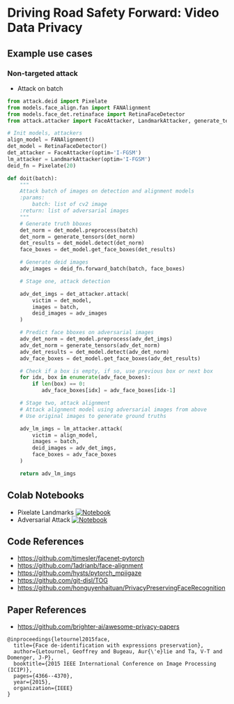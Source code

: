 # Driving Road Safety Forward: Video Data Privacy

## Example use cases
### Non-targeted attack

- Attack on batch
```python
from attack.deid import Pixelate
from models.face_align.fan import FANAlignment
from models.face_det.retinaface import RetinaFaceDetector
from attack.attacker import FaceAttacker, LandmarkAttacker, generate_tensors

# Init models, attackers
align_model = FANAlignment()
det_model = RetinaFaceDetector()
det_attacker = FaceAttacker(optim='I-FGSM')
lm_attacker = LandmarkAttacker(optim='I-FGSM')
deid_fn = Pixelate(20)

def doit(batch):
    """
    Attack batch of images on detection and alignment models
    :params: 
        batch: list of cv2 image
    :return: list of adversarial images
    """
    # Generate truth bboxes
    det_norm = det_model.preprocess(batch)
    det_norm = generate_tensors(det_norm)
    det_results = det_model.detect(det_norm)
    face_boxes = det_model.get_face_boxes(det_results)

    # Generate deid images
    adv_images = deid_fn.forward_batch(batch, face_boxes)

    # Stage one, attack detection

    adv_det_imgs = det_attacker.attack(
        victim = det_model,
        images = batch,
        deid_images = adv_images
    )

    # Predict face bboxes on adversarial images
    adv_det_norm = det_model.preprocess(adv_det_imgs)
    adv_det_norm = generate_tensors(adv_det_norm)
    adv_det_results = det_model.detect(adv_det_norm)
    adv_face_boxes = det_model.get_face_boxes(adv_det_results)

    # Check if a box is empty, if so, use previous box or next box
    for idx, box in enumerate(adv_face_boxes):
        if len(box) == 0:
           adv_face_boxes[idx] = adv_face_boxes[idx-1]

    # Stage two, attack alignment
    # Attack alignment model using adversarial images from above
    # Use original images to generate ground truths

    adv_lm_imgs = lm_attacker.attack(
        victim = align_model,
        images = batch,
        deid_images = adv_det_imgs,
        face_boxes = adv_face_boxes
    )

    return adv_lm_imgs
```

<!-- | Input image | Model prediction after deid + attack |
|:-------------------------:|:-------------------------:|
|<img width="450" alt="screen" src="assets/test_images/paul_rudd/1.jpg"> | <img width="450" alt="screen" src="assets/deid2.jpg"> |
|<img width="450" alt="screen" src="assets/lmraw.jpg"> | <img width="450" alt="screen" src="assets/lmdeid.jpg"> | -->


## Colab Notebooks
- Pixelate Landmarks [![Notebook](https://colab.research.google.com/assets/colab-badge.svg)](https://colab.research.google.com/drive/1nhtWSODf3UD7ptKLLzneAbE9MtRq-q-7?usp=sharing)
- Adversarial Attack [![Notebook](https://colab.research.google.com/assets/colab-badge.svg)](https://colab.research.google.com/drive/1ILpV_ovjboPpmqmImZZBEf-Rmv9mRoN8?usp=sharing)

## Code References
- https://github.com/timesler/facenet-pytorch
- https://github.com/1adrianb/face-alignment
- https://github.com/hysts/pytorch_mpiigaze
- https://github.com/git-disl/TOG
- https://github.com/honguyenhaituan/PrivacyPreservingFaceRecognition

## Paper References

- https://github.com/brighter-ai/awesome-privacy-papers

```
@inproceedings{letournel2015face,
  title={Face de-identification with expressions preservation},
  author={Letournel, Geoffrey and Bugeau, Aur{\'e}lie and Ta, V-T and Domenger, J-P},
  booktitle={2015 IEEE International Conference on Image Processing (ICIP)},
  pages={4366--4370},
  year={2015},
  organization={IEEE}
}
```
